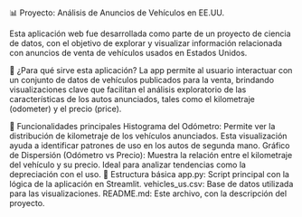 📊 Proyecto: Análisis de Anuncios de Vehículos en EE.UU.

Esta aplicación web fue desarrollada como parte de un proyecto de ciencia de datos, con el objetivo de explorar y visualizar información relacionada con anuncios de venta de vehículos usados en Estados Unidos.

🚗 ¿Para qué sirve esta aplicación?
La app permite al usuario interactuar con un conjunto de datos de vehículos publicados para la venta, brindando visualizaciones clave que facilitan el análisis exploratorio de las características de los autos anunciados, tales como el kilometraje (odometer) y el precio (price).

🔧 Funcionalidades principales
Histograma del Odómetro: Permite ver la distribución de kilometraje de los vehículos anunciados. Esta visualización ayuda a identificar patrones de uso en los autos de segunda mano.
Gráfico de Dispersión (Odómetro vs Precio): Muestra la relación entre el kilometraje del vehículo y su precio. Ideal para analizar tendencias como la depreciación con el uso.
📁 Estructura básica
app.py: Script principal con la lógica de la aplicación en Streamlit.
vehicles_us.csv: Base de datos utilizada para las visualizaciones.
README.md: Este archivo, con la descripción del proyecto.